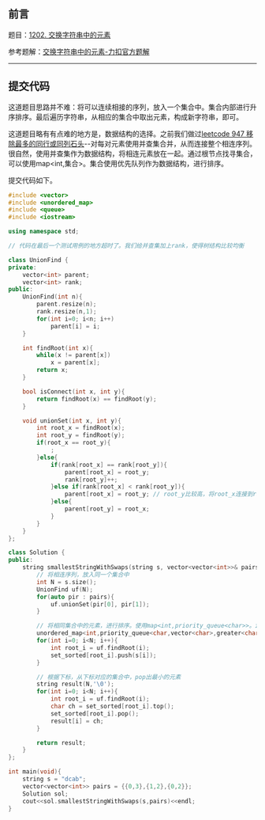 ## 前言

题目：[1202. 交换字符串中的元素](https://leetcode-cn.com/problems/smallest-string-with-swaps/)

参考题解：[交换字符串中的元素-力扣官方题解](https://leetcode-cn.com/problems/smallest-string-with-swaps/solution/1202-jiao-huan-zi-fu-chuan-zhong-de-yuan-wgab/)

---

## 提交代码

这道题目思路并不难：将可以连续相接的序列，放入一个集合中。集合内部进行升序排序。最后遍历字符串，从相应的集合中取出元素，构成新字符串，即可。

这道题目略有有点难的地方是，数据结构的选择。之前我们做过[leetcode 947 移除最多的同行或同列石头](https://blog.csdn.net/sinat_38816924/article/details/121568234)--对每对元素使用并查集合并，从而连接整个相连序列。很自然，使用并查集作为数据结构，将相连元素放在一起。通过根节点找寻集合，可以使用map<int,集合>。集合使用优先队列作为数据结构，进行排序。

提交代码如下。

```c++
#include <vector>
#include <unordered_map>
#include <queue>
#include <iostream>

using namespace std;

// 代码在最后一个测试用例的地方超时了。我们给并查集加上rank，使得树结构比较均衡

class UnionFind {
private:
    vector<int> parent;
    vector<int> rank;
public:
    UnionFind(int n){
        parent.resize(n);
        rank.resize(n,1);
        for(int i=0; i<n; i++)
            parent[i] = i;
    }

    int findRoot(int x){
        while(x != parent[x])
            x = parent[x];
        return x;
    }

    bool isConnect(int x, int y){
        return findRoot(x) == findRoot(y);
    }

    void unionSet(int x, int y){
        int root_x = findRoot(x);
        int root_y = findRoot(y);
        if(root_x == root_y){
            ;
        }else{
            if(rank[root_x] == rank[root_y]){
                parent[root_x] = root_y;
                rank[root_y]++;
            }else if(rank[root_x] < rank[root_y]){
                parent[root_x] = root_y; // root_y比较高，将root_x连接到root_y上，
            }else{
                parent[root_y] = root_x;
            } 
        }
    }
};

class Solution {
public:
    string smallestStringWithSwaps(string s, vector<vector<int>>& pairs) {
        // 将相连序列，放入同一个集合中
        int N = s.size();
        UnionFind uf(N);
        for(auto pir : pairs){
            uf.unionSet(pir[0], pir[1]);
        }

        // 将相同集合中的元素，进行排序。使用map<int,priority_queue<char>>。int为集合的根坐标，优先队列对以该int为根的集合进行升序排序
        unordered_map<int,priority_queue<char,vector<char>,greater<char>>> set_sorted;
        for(int i=0; i<N; i++){
            int root_i = uf.findRoot(i);
            set_sorted[root_i].push(s[i]);
        }

        // 根据下标，从下标对应的集合中，pop出最小的元素
        string result(N,'\0');
        for(int i=0; i<N; i++){
            int root_i = uf.findRoot(i);
            char ch = set_sorted[root_i].top();
            set_sorted[root_i].pop();
            result[i] = ch;
        }

        return result;
    }
};

int main(void){
    string s = "dcab";
    vector<vector<int>> pairs = {{0,3},{1,2},{0,2}};
    Solution sol;
    cout<<sol.smallestStringWithSwaps(s,pairs)<<endl;
}
```